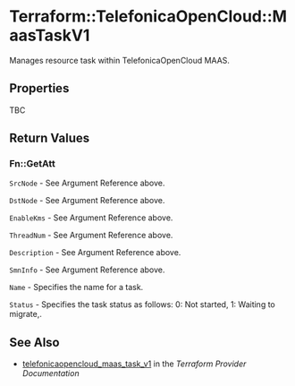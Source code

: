 # Terraform::TelefonicaOpenCloud::MaasTaskV1

Manages resource task within TelefonicaOpenCloud MAAS.

## Properties

TBC

## Return Values

### Fn::GetAtt

`SrcNode` - See Argument Reference above.

`DstNode` - See Argument Reference above.

`EnableKms` - See Argument Reference above.

`ThreadNum` - See Argument Reference above.

`Description` - See Argument Reference above.

`SmnInfo` - See Argument Reference above.

`Name` - Specifies the name for a task.

`Status` - Specifies the task status as follows: 0: Not started, 1: Waiting to migrate,.

## See Also

* [telefonicaopencloud_maas_task_v1](https://www.terraform.io/docs/providers/telefonicaopencloud/r/maas_task_v1.html) in the _Terraform Provider Documentation_